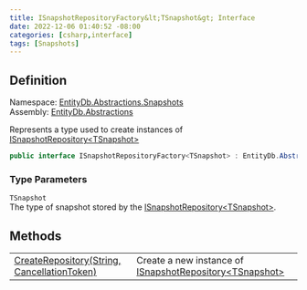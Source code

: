 ```yaml
---
title: ISnapshotRepositoryFactory&lt;TSnapshot&gt; Interface
date: 2022-12-06 01:40:52 -08:00
categories: [csharp,interface]
tags: [Snapshots]
---
```


## Definition
Namespace: <a href='/posts/csharp.namespace.entitydb.abstractions.snapshots/'>EntityDb.Abstractions.Snapshots</a><br />
Assembly: <a href='/posts/csharp.assembly.entitydb.abstractions/'>EntityDb.Abstractions</a><br />

Represents a type used to create instances of <a href='/posts/csharp.interface.entitydb.abstractions.snapshots.isnapshotrepository-1/'>ISnapshotRepository&lt;TSnapshot&gt;</a>
```cs
public interface ISnapshotRepositoryFactory<TSnapshot> : EntityDb.Abstractions.Disposables.IDisposableResource, System.IDisposable, System.IAsyncDisposable
```
### Type Parameters
`TSnapshot`<br />The type of snapshot stored by the <a href='/posts/csharp.interface.entitydb.abstractions.snapshots.isnapshotrepository-1/'>ISnapshotRepository&lt;TSnapshot&gt;</a>.
## Methods
<table><tr><td><!--/posts/csharp.notimplemented.entitydb.abstractions.snapshots.isnapshotrepositoryfactory-1.createrepository/--><a href='#'>CreateRepository(String, CancellationToken)</a></td><td>
Create a new instance of <a href='/posts/csharp.interface.entitydb.abstractions.snapshots.isnapshotrepository-1/'>ISnapshotRepository&lt;TSnapshot&gt;</a></td></tr></table>
